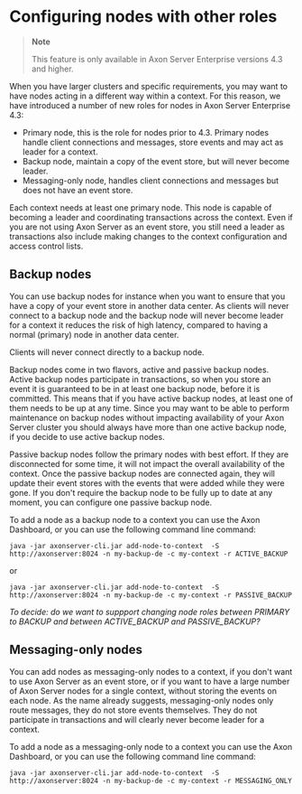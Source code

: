 # Configuring nodes with other roles

> **Note**
>
> This feature is only available in Axon Server Enterprise versions 4.3 and higher.

When you have larger clusters and specific requirements, you may want to have nodes acting in a different way within a context.
For this reason, we have introduced a number of new roles for nodes in Axon Server Enterprise 4.3:

- Primary node, this is the role for nodes prior to 4.3. Primary nodes handle client connections and messages, store events 
and may act as leader for a context.
- Backup node, maintain a copy of the event store, but will never become leader.
- Messaging-only node, handles client connections and messages but does not have an event store.

Each context needs at least one primary node. This node is capable of becoming a leader and coordinating transactions across the context. 
Even if you are not using Axon Server as an event store, you still need a leader as transactions also include making changes to the context 
configuration and access control lists.   

## Backup nodes

You can use backup nodes for instance when you want to ensure that you have a copy of your event store in another data center. As clients will 
never connect to a backup node and the backup node will never become leader for a context it reduces the risk of high latency, compared to having
a normal (primary) node in another data center.

Clients will never connect directly to a backup node.  

Backup nodes come in two flavors, active and passive backup nodes. Active backup nodes participate in transactions, so when you
store an event it is guaranteed to be in at least one backup node, before it is committed. This means that if you have active backup nodes, at least one 
of them needs to be up at any time. Since you may want to be able to perform maintenance on backup nodes without impacting availability of your Axon Server 
cluster you should always have more than one active backup node, if you decide to use active backup nodes.

Passive backup nodes follow the primary nodes with best effort. If they are disconnected for some time, it will not impact the overall availability of the
context. Once the passive backup nodes are connected again, they will update their event stores with the events that were added while they were gone.
If you don't require the backup node to be fully up to date at any moment, you can configure one passive backup node.

To add a node as a backup node to a context you can use the Axon Dashboard, or you can use the following command line command:

```text
java -jar axonserver-cli.jar add-node-to-context  -S http://axonserver:8024 -n my-backup-de -c my-context -r ACTIVE_BACKUP
``` 

or
```text
java -jar axonserver-cli.jar add-node-to-context  -S http://axonserver:8024 -n my-backup-de -c my-context -r PASSIVE_BACKUP
``` 

_To decide: do we want to suppport changing node roles between PRIMARY to BACKUP and between ACTIVE_BACKUP and PASSIVE_BACKUP?_

## Messaging-only nodes

You can add nodes as messaging-only nodes to a context, if you don't want to use Axon Server as an event store, or if you want to have a large number of 
Axon Server nodes for a single context, without storing the events on each node. 
As the name already suggests, messaging-only nodes only route messages, they do not store events themselves. They do not participate in transactions and 
will clearly never become leader for a context.   

To add a node as a messaging-only node to a context you can use the Axon Dashboard, or you can use the following command line command:

```text
java -jar axonserver-cli.jar add-node-to-context  -S http://axonserver:8024 -n my-backup-de -c my-context -r MESSAGING_ONLY
``` 
